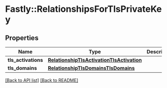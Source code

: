 # Fastly::RelationshipsForTlsPrivateKey

## Properties

| Name | Type | Description | Notes |
| ---- | ---- | ----------- | ----- |
| **tls_activations** | [**RelationshipTlsActivationTlsActivation**](RelationshipTlsActivationTlsActivation.md) |  | [optional] |
| **tls_domains** | [**RelationshipTlsDomainsTlsDomains**](RelationshipTlsDomainsTlsDomains.md) |  | [optional] |

[[Back to API list]](../../README.md#endpoints) [[Back to README]](../../README.md)

